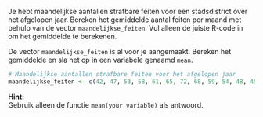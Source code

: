 Je hebt maandelijkse aantallen strafbare feiten voor een stadsdistrict over het afgelopen jaar. Bereken het gemiddelde aantal feiten per maand met behulp van de vector `maandelijkse_feiten`. Vul alleen de juiste R-code in om het gemiddelde te berekenen.

De vector `maandelijkse_feiten` is al voor je aangemaakt. Bereken het gemiddelde en sla het op in een variabele genaamd `mean`.

```r
# Maandelijkse aantallen strafbare feiten voor het afgelopen jaar
maandelijkse_feiten <- c(42, 47, 53, 58, 61, 65, 72, 68, 59, 54, 48, 45)
```

**Hint:**  
Gebruik alleen de functie `mean(your variable)` als antwoord.
